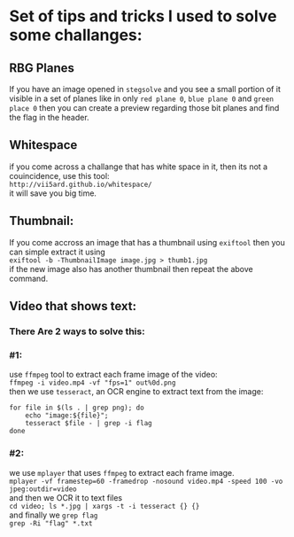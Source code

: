 # Set of tips and tricks I used to solve some challanges:

## RBG Planes
If you have an image opened in `stegsolve` and you see a small portion of it visible in a set of planes like in only `red plane 0`, `blue plane 0` and `green place 0` then you can create a preview regarding those bit planes and find the flag in the header.

## Whitespace
if you come across a challange that has white space in it, then its not a couincidence, use this tool:  
`http://vii5ard.github.io/whitespace/`  
it will save you big time.

## Thumbnail:
If you come accross an image that has a thumbnail using `exiftool` then you can simple extract it using  
`exiftool -b -ThumbnailImage image.jpg > thumb1.jpg`  
if the new image also has another thumbnail then repeat the above command.

## Video that shows text:
### There Are 2 ways to solve this:
### #1:
use `ffmpeg` tool to extract each frame image of the video:  
`ffmpeg -i video.mp4 -vf "fps=1" out%0d.png`  
then we use `tesseract`, an OCR engine to extract text from the image:  
```
for file in $(ls . | grep png); do
    echo "image:${file}";
    tesseract $file - | grep -i flag
done
```

### #2:
we use `mplayer` that uses `ffmpeg` to extract each frame image.   
`mplayer -vf framestep=60 -framedrop -nosound video.mp4 -speed 100 -vo jpeg:outdir=video`  
and then we OCR it to text files  
`cd video; ls *.jpg | xargs -t -i tesseract {} {}`  
and finally we `grep flag`  
`grep -Ri "flag" *.txt`
